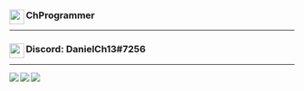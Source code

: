 ### <img align="left" width="26px" src="https://www.flaticon.com/svg/static/icons/svg/1488/1488581.svg" />ChProgrammer

---

### <img align="left" width="26px" src="https://www.net-aware.org.uk/siteassets/images-and-icons/application-icons/app-icons-discord.png?w=585&scale=down" />Discord: DanielCh13#7256

---

<img align="center" src="https://github-readme-stats.vercel.app/api?username=ChProgrammer&count_private=true&show_icons=true&theme=dark" />
<img align="left" src="https://github-readme-stats.vercel.app/api/wakatime?username=ChProgrammer&theme=dark" />
<img align="left" src="https://github-readme-stats.vercel.app/api/top-langs/?username=ChProgrammer&layout=compact&theme=dark" />

